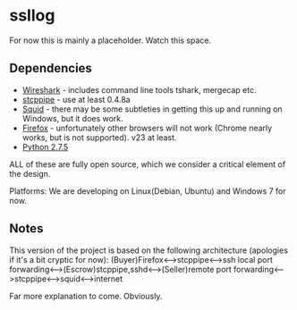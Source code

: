 ssllog
======
For now this is mainly a placeholder. Watch this space.  

Dependencies
------------

*  [Wireshark](www.wireshark.org) - includes command line tools tshark, mergecap etc.
*  [stcppipe](http://aluigi.altervista.org/mytoolz.htm#stcppipe) - use at least 0.4.8a
*  [Squid](http://www.squid-cache.org/Download/) - there may be some subtleties in getting this up and running on Windows, but it does work.
*  [Firefox](http://www.mozilla.org/en-US/firefox/new/) - unfortunately other browsers will not work (Chrome nearly works, but is not supported). v23 at least.
*  [Python 2.7.5](http://www.python.org/getit/)

ALL of these are fully open source, which we consider a critical element of the design.

Platforms: We are developing on Linux(Debian, Ubuntu) and Windows 7 for now.

Notes
-----
This version of the project is based on the following architecture (apologies if it's a bit cryptic for now):
(Buyer)Firefox<-->stcppipe<-->ssh local port forwarding<-->(Escrow)stcppipe,sshd<-->(Seller)remote port forwarding<-->stcppipe<-->squid<-->internet

Far more explanation to come. Obviously.
